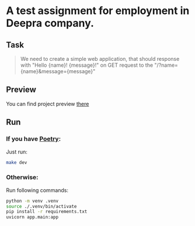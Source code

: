# A test assignment for employment in Deepra company.

## Task

> We need to create a simple web application, that should response with "Hello {name}! {message}!" on GET request to the "/?name={name}&message={message}"

## Preview

You can find project preview [there](https://deepratestass-1-c6825783.deta.app/?name=Rekruto&message=Давай%20дружить!)

## Run

### If you have [Poetry](https://python-poetry.org):

Just run:

```bash
make dev
```

### Otherwise:

Run following commands:

```bash
python -m venv .venv
source ./.venv/bin/activate
pip install -r requirements.txt
uvicorn app.main:app
```
